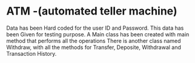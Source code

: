 # ATM -(automated teller machine)
Data has been Hard coded for the user ID and Password.
This data has been Given for testing purpose.
A Main class has been created with main method that performs all the operations
There is another class named Withdraw, with all the methods for Transfer, Deposite, Withdrawal and Transaction History.
